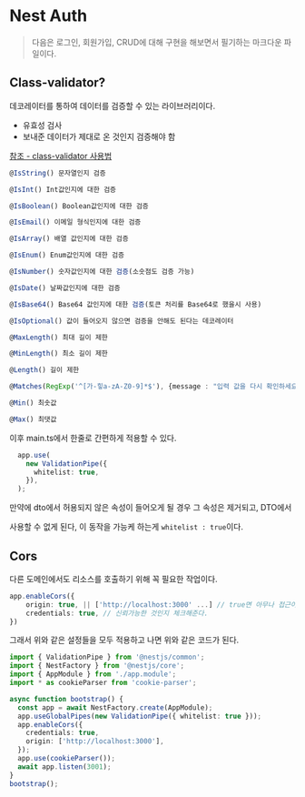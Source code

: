 # Nest Auth



> 다음은 로그인, 회원가입, CRUD에 대해 구현을 해보면서 필기하는 마크다운 파일이다.



## Class-validator?

데코레이터를 통하여 데이터를 검증할 수 있는 라이브러리이다.

- 유효성 검사
- 보내준 데이터가 제대로 온 것인지 검증해야 함



[참조 - class-validator 사용법](https://velog.io/@doohyunlm/TypeScript-class-validator-%EC%82%AC%EC%9A%A9%EB%B2%95)

```typescript
@IsString() 문자열인지 검증

@IsInt() Int값인지에 대한 검증

@IsBoolean() Boolean값인지에 대한 검증

@IsEmail() 이메일 형식인지에 대한 검증

@IsArray() 배열 값인지에 대한 검증

@IsEnum() Enum값인지에 대한 검증

@IsNumber() 숫자값인지에 대한 검증(소숫점도 검증 가능)

@IsDate() 날짜값인지에 대한 검증

@IsBase64() Base64 값인지에 대한 검증(토큰 처리를 Base64로 했을시 사용)

@IsOptional() 값이 들어오지 않으면 검증을 안해도 된다는 데코레이터

@MaxLength() 최대 길이 제한

@MinLength() 최소 길이 제한

@Length() 길이 제한

@Matches(RegExp('^[가-힣a-zA-Z0-9]*$'), {message : "입력 값을 다시 확인하세요"}) 정규표현식 입력 값을 검증할 떄 사용 

@Min() 최솟값

@Max() 최댓값
```

이후 main.ts에서 한줄로 간편하게 적용할 수 있다.

```typescript
  app.use(
    new ValidationPipe({
      whitelist: true,
    }),
  );
```

만약에 dto에서 허용되지 않은 속성이 들어오게 될 경우 그 속성은 제거되고, DTO에서

사용할 수 없게 된다, 이 동작을 가능케 하는게 `whitelist : true`이다.



## Cors

다른 도메인에서도 리소스를 호출하기 위해 꼭 필요한 작업이다.

```typescript
app.enableCors({
	origin: true, || ['http://localhost:3000' ...] // true면 아무나 접근이 가능하도록 허용한다. 배포단계에서는 url을 적어서 하나의 도메인에서만 백엔드 애플리케이션에 접근할 수 있도록 한다.
    credentials: true, // 신뢰가능한 것인지 체크해준다.
})
```



그래서 위와 같은 설정들을 모두 적용하고 나면 위와 같은 코드가 된다.

```typescript
import { ValidationPipe } from '@nestjs/common';
import { NestFactory } from '@nestjs/core';
import { AppModule } from './app.module';
import * as cookieParser from 'cookie-parser';

async function bootstrap() {
  const app = await NestFactory.create(AppModule);
  app.useGlobalPipes(new ValidationPipe({ whitelist: true }));
  app.enableCors({
    credentials: true,
    origin: ['http://localhost:3000'],
  });
  app.use(cookieParser());
  await app.listen(3001);
}
bootstrap();

```









